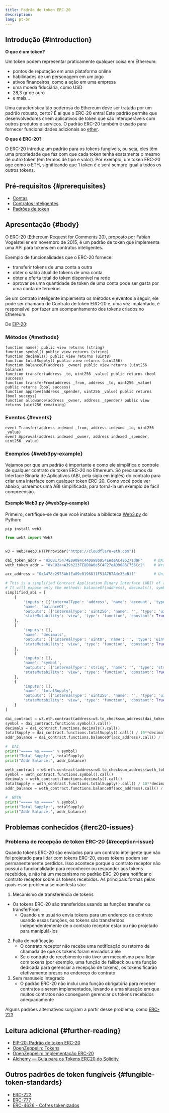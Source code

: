 ```yaml
---
title: Padrão de token ERC-20
description:
lang: pt-br
---
```


## Introdução {#introduction}

**O que é um token?**

Um token podem representar praticamente qualquer coisa em Ethereum:

- pontos de reputação em uma plataforma online
- habilidades de um personagem em um jogo
- ativos financeiros, como a ação em uma empresa
- uma moeda fiduciária, como USD
- 28,3 gr de ouro
- e mais...

Uma característica tão poderosa do Ethereum deve ser tratada por um padrão robusto, certo? É aí que o ERC-20 entra! Este padrão permite que desenvolvedores criem aplicativos de token que são interoperáveis com outros produtos e serviços. O padrão ERC-20 também é usado para fornecer funcionalidades adicionais ao [ether](/glossary/#ether).

**O que é ERC-20?**

O ERC-20 introduz um padrão para os tokens fungíveis, ou seja, eles têm uma propriedade que faz com que cada token tenha exatamente o mesmo de outro token (em termos de tipo e valor). Por exemplo, um token ERC-20 age como o ETH, significando que 1 token é e será sempre igual a todos os outros tokens.

## Pré-requisitos {#prerequisites}

- [Contas](/developers/docs/accounts)
- [Contratos Inteligentes](/developers/docs/smart-contracts/)
- [Padrões de token](/developers/docs/standards/tokens/)

## Apresentação {#body}

O ERC-20 (Ethereum Request for Comments 20), proposto por Fabian Vogelsteller em novembro de 2015, é um padrão de token que implementa uma API para tokens em contratos inteligentes.

Exemplo de funcionalidades que o ERC-20 fornece:

- transferir tokens de uma conta a outra
- obter o saldo atual de tokens de uma conta
- obter a oferta total do token disponível na rede
- aprovar se uma quantidade de token de uma conta pode ser gasta por uma conta de terceiros

Se um contrato inteligente implementa os métodos e eventos a seguir, ele pode ser chamado de Contrato de token ERC-20 e, uma vez implantado, é responsável por fazer um acompanhamento dos tokens criados no Ethereum.

De [EIP-20](https://eips.ethereum.org/EIPS/eip-20):

### Métodos {#methods}

```solidity
function name() public view returns (string)
function symbol() public view returns (string)
function decimals() public view returns (uint8)
function totalSupply() public view returns (uint256)
function balanceOf(address _owner) public view returns (uint256 balance)
function transfer(address _to, uint256 _value) public returns (bool success)
function transferFrom(address _from, address _to, uint256 _value) public returns (bool success)
function approve(address _spender, uint256 _value) public returns (bool success)
function allowance(address _owner, address _spender) public view returns (uint256 remaining)
```

### Eventos {#events}

```solidity
event Transfer(address indexed _from, address indexed _to, uint256 _value)
event Approval(address indexed _owner, address indexed _spender, uint256 _value)
```

### Exemplos {#web3py-example}

Vejamos por que um padrão é importante e como ele simplifica o controle de qualquer contrato de token ERC-20 no Ethereum. Só precisamos da Interface Binária de Aplicativos (ABI, pela sigla em inglês) do contrato para criar uma interface com qualquer token ERC-20. Como você pode ver abaixo, usaremos uma ABI simplificada, para torná-la um exemplo de fácil compreensão.

#### Exemplo Web3.py {#web3py-example}

Primeiro, certifique-se de que você instalou a biblioteca [Web3.py](https://web3py.readthedocs.io/en/stable/quickstart.html#installation) do Python:

```
pip install web3
```

```python
from web3 import Web3


w3 = Web3(Web3.HTTPProvider("https://cloudflare-eth.com"))

dai_token_addr = "0x6B175474E89094C44Da98b954EedeAC495271d0F"     # DAI
weth_token_addr = "0xC02aaA39b223FE8D0A0e5C4F27eAD9083C756Cc2"    # Wrapped ether (WETH)

acc_address = "0xA478c2975Ab1Ea89e8196811F51A7B7Ade33eB11"        # Uniswap V2: DAI 2

# This is a simplified Contract Application Binary Interface (ABI) of an ERC-20 Token Contract.
# It will expose only the methods: balanceOf(address), decimals(), symbol() and totalSupply()
simplified_abi = [
    {
        'inputs': [{'internalType': 'address', 'name': 'account', 'type': 'address'}],
        'name': 'balanceOf',
        'outputs': [{'internalType': 'uint256', 'name': '', 'type': 'uint256'}],
        'stateMutability': 'view', 'type': 'function', 'constant': True
    },
    {
        'inputs': [],
        'name': 'decimals',
        'outputs': [{'internalType': 'uint8', 'name': '', 'type': 'uint8'}],
        'stateMutability': 'view', 'type': 'function', 'constant': True
    },
    {
        'inputs': [],
        'name': 'symbol',
        'outputs': [{'internalType': 'string', 'name': '', 'type': 'string'}],
        'stateMutability': 'view', 'type': 'function', 'constant': True
    },
    {
        'inputs': [],
        'name': 'totalSupply',
        'outputs': [{'internalType': 'uint256', 'name': '', 'type': 'uint256'}],
        'stateMutability': 'view', 'type': 'function', 'constant': True
    }
]

dai_contract = w3.eth.contract(address=w3.to_checksum_address(dai_token_addr), abi=simplified_abi)
symbol = dai_contract.functions.symbol().call()
decimals = dai_contract.functions.decimals().call()
totalSupply = dai_contract.functions.totalSupply().call() / 10**decimals
addr_balance = dai_contract.functions.balanceOf(acc_address).call() / 10**decimals

#  DAI
print("===== %s =====" % symbol)
print("Total Supply:", totalSupply)
print("Addr Balance:", addr_balance)

weth_contract = w3.eth.contract(address=w3.to_checksum_address(weth_token_addr), abi=simplified_abi)
symbol = weth_contract.functions.symbol().call()
decimals = weth_contract.functions.decimals().call()
totalSupply = weth_contract.functions.totalSupply().call() / 10**decimals
addr_balance = weth_contract.functions.balanceOf(acc_address).call() / 10**decimals

#  WETH
print("===== %s =====" % symbol)
print("Total Supply:", totalSupply)
print("Addr Balance:", addr_balance)
```

## Problemas conhecidos {#erc20-issues}

### Problema de recepção de token ERC-20 {#reception-issue}

Quando tokens ERC-20 são enviados para um contrato inteligente que não foi projetado para lidar com tokens ERC-20, esses tokens podem ser permanentemente perdidos. Isso acontece porque o contrato receptor não possui a funcionalidade para reconhecer ou responder aos tokens recebidos, e não há um mecanismo no padrão ERC-20 para notificar o contrato receptor sobre os tokens recebidos. As principais formas pelas quais esse problema se manifesta são:

1.  Mecanismo de transferência de tokens
  - Os tokens ERC-20 são transferidos usando as funções transfer ou transferFrom
    -   Quando um usuário envia tokens para um endereço de contrato usando essas funções, os tokens são transferidos independentemente de o contrato receptor estar ou não projetado para manipulá-los
2.  Falta de notificação
    -   O contrato receptor não recebe uma notificação ou retorno de chamada de que os tokens foram enviados a ele
    -   Se o contrato de recebimento não tiver um mecanismo para lidar com tokens (por exemplo, uma função de fallback ou uma função dedicada para gerenciar a recepção de tokens), os tokens ficarão efetivamente presos no endereço do contrato
3.  Sem manuseio integrado
    -   O padrão ERC-20 não inclui uma função obrigatória para receber contratos a serem implementados, levando a uma situação em que muitos contratos não conseguem gerenciar os tokens recebidos adequadamente

Alguns padrões alternativos surgiram a partir desse problema, como [ERC-223](/developers/docs/standards/tokens/erc-223)

## Leitura adicional {#further-reading}

- [EIP-20: Padrão de token ERC-20](https://eips.ethereum.org/EIPS/eip-20)
- [OpenZeppelin: Tokens](https://docs.openzeppelin.com/contracts/3.x/tokens#ERC20)
- [OpenZeppelin: Implementação ERC-20](https://github.com/OpenZeppelin/openzeppelin-contracts/blob/master/contracts/token/ERC20/ERC20.sol)
- [Alchemy — Guia para os Tokens ERC20 do Solidity](https://www.alchemy.com/overviews/erc20-solidity)


## Outros padrões de token fungíveis {#fungible-token-standards}

- [ERC-223](/developers/docs/standards/tokens/erc-223)
- [ERC-777](/developers/docs/standards/tokens/erc-777)
- [ERC-4626 - Cofres tokenizados](/developers/docs/standards/tokens/erc-4626)